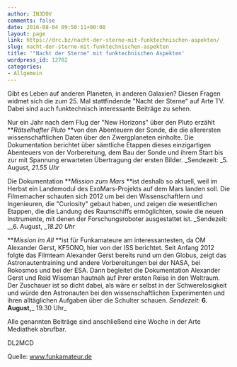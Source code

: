 ```yaml
---
author: IN3DOV
comments: false
date: 2016-08-04 09:50:11+00:00
layout: page
link: https://drc.bz/nacht-der-sterne-mit-funktechnischen-aspekten/
slug: nacht-der-sterne-mit-funktechnischen-aspekten
title: '"Nacht der Sterne" mit funktechnischen Aspekten'
wordpress_id: 12702
categories:
- Allgemein
---
```


Gibt es Leben auf anderen Planeten, in anderen Galaxien? Diesen Fragen widmet sich die zum 25. Mal stattfindende "Nacht der Sterne" auf Arte TV. Dabei sind auch funktechnisch interessante Beiträge zu sehen.

Nur ein Jahr nach dem Flug der "New Horizons" über den Pluto erzählt **_Rätselhafter Pluto_ **von den Abenteuern der Sonde, die die allerersten wissenschaftlichen Daten über den Zwergplaneten einholte. Die Dokumentation berichtet über sämtliche Etappen dieses einzigartigen Abenteuers von der Vorbereitung, dem Bau der Sonde und ihrem Start bis zur mit Spannung erwarteten Übertragung der ersten Bilder. _Sendezeit: _5. August, _21.55 Uhr_

Die Dokumentation **_Mission zum Mars_ **ist deshalb so aktuell, weil im Herbst ein Landemodul des ExoMars-Projekts auf dem Mars landen soll. Die Filmemacher schauten sich 2012 um bei den Wissenschaftlern und Ingenieuren, die "Curiosity" gebaut haben, und zeigen die wesentlichen Etappen, die die Landung des Raumschiffs ermöglichten, sowie die neuen Instrumente, mit denen der Forschungsroboter ausgestattet ist. _Sendezeit: __6. August, __18.20 Uhr_


**_Mission im All_ **ist für Funkamateure am interessantesten, da OM Alexander Gerst, KF5ONO, hier von der ISS berichtet. Seit Anfang 2012 folgte das Filmteam Alexander Gerst bereits rund um den Globus, zeigt das Astronautentraining und andere Vorbereitungen bei der NASA, bei Rokosmos und bei der ESA. Dann begleitet die Dokumentation Alexander Gerst und Reid Wiseman hautnah auf ihrer ersten Reise in den Weltraum. Der Zuschauer ist so dicht dabei, als wäre er selbst in der Schwerelosigkeit und würde den Astronauten bei den wissenschaftlichen Experimenten und ihren alltäglichen Aufgaben über die Schulter schauen. _Sendezeit:_ __6. August,___ 19.30 Uhr_

Alle genannten Beiträge sind anschließend eine Woche in der Arte Mediathek abrufbar.

DL2MCD

Quelle: www.funkamateur.de
